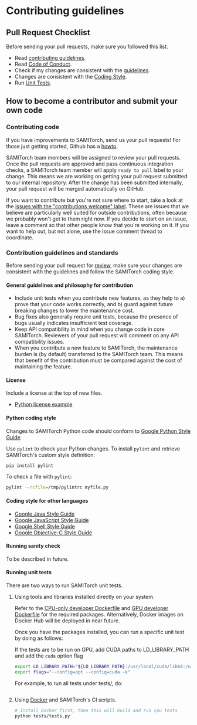 # Contributing guidelines

## Pull Request Checklist

Before sending your pull requests, make sure you followed this list.

- Read [contributing guidelines](CONTRIBUTING.md).
- Read [Code of Conduct](CODE_OF_CONDUCT.md).
- Check if my changes are consistent with the [guidelines](https://github.com/sami-ets/SAMITorch/blob/master/CONTRIBUTING.md#general-guidelines-and-philosophy-for-contribution).
- Changes are consistent with the [Coding Style](https://github.com/sami-ets/SAMITorch/blob/master/CONTRIBUTING.md#python-coding-style).
- Run [Unit Tests](https://github.com/sami-ets/SamiTorch/master/CONTRIBUTING.md#running-unit-tests).

## How to become a contributor and submit your own code

### Contributing code

If you have improvements to SAMITorch, send us your pull requests! For those
just getting started, Github has a [howto](https://help.github.com/articles/using-pull-requests/).

SAMITorch team members will be assigned to review your pull requests. Once the
pull requests are approved and pass continuous integration checks, a SAMITorch
team member will apply `ready to pull` label to your change. This means we are
working on getting your pull request submitted to our internal repository. After
the change has been submitted internally, your pull request will be merged
automatically on GitHub.

If you want to contribute but you're not sure where to start, take a look at the
[issues with the "contributions welcome" label](https://github.com/sami-ets/SAMITorch/labels/contributions%20welcome).
These are issues that we believe are particularly well suited for outside
contributions, often because we probably won't get to them right now. If you
decide to start on an issue, leave a comment so that other people know that
you're working on it. If you want to help out, but not alone, use the issue
comment thread to coordinate.

### Contribution guidelines and standards

Before sending your pull request for
[review](https://github.com/sami-ets/SAMITorch/pulls),
make sure your changes are consistent with the guidelines and follow the
SAMITorch coding style.

#### General guidelines and philosophy for contribution

*   Include unit tests when you contribute new features, as they help to a)
    prove that your code works correctly, and b) guard against future breaking
    changes to lower the maintenance cost.
*   Bug fixes also generally require unit tests, because the presence of bugs
    usually indicates insufficient test coverage.
*   Keep API compatibility in mind when you change code in core SAMITorch.
    Reviewers of your pull request will comment on any API compatibility issues.
*   When you contribute a new feature to SAMITorch, the maintenance burden is
    (by default) transferred to the SAMITorch team. This means that benefit of
    the contribution must be compared against the cost of maintaining the
    feature.

#### License

Include a license at the top of new files.

* [Python license example](https://github.com/sami-ets/SAMITorch/blob/master/models/base_model.py#L1)

#### Python coding style

Changes to SAMITorch Python code should conform to
[Google Python Style Guide](https://github.com/google/styleguide/blob/gh-pages/pyguide.md)

Use `pylint` to check your Python changes. To install `pylint` and
retrieve SAMITorch's custom style definition:

```bash
pip install pylint
```

To check a file with `pylint`:

```bash
pylint --rcfile=/tmp/pylintrc myfile.py
```

#### Coding style for other languages

* [Google Java Style Guide](https://google.github.io/styleguide/javaguide.html)
* [Google JavaScript Style Guide](https://google.github.io/styleguide/jsguide.html)
* [Google Shell Style Guide](https://google.github.io/styleguide/shell.xml)
* [Google Objective-C Style Guide](https://google.github.io/styleguide/objcguide.html)

#### Running sanity check

To be described in future.

#### Running unit tests

There are two ways to run SAMITorch unit tests.

1.  Using tools and libraries installed directly on your system.

    Refer to the
    [CPU-only developer Dockerfile](https://github.com/sami-ets/SAMITorch/tree/master/docker/Dockerfile.devel)
    and
    [GPU developer Dockerfile](https://github.com/sami-ets/SAMITorch/tree/master/configs/docker/Dockerfile.devel-gpu)
    for the required packages. Alternatively, Docker images on Docker Hub will be deployed in near future.

    Once you have the packages installed, you can run a specific unit test by doing as follows:

    If the tests are to be run on GPU, add CUDA paths to LD_LIBRARY_PATH and add
    the `cuda` option flag

    ```bash
    export LD_LIBRARY_PATH="${LD_LIBRARY_PATH}:/usr/local/cuda/lib64:/usr/local/cuda/extras/CUPTI/lib64:$LD_LIBRARY_PATH"
    export flags="--config=opt --config=cuda -k"
    ```

    For example, to run all tests under tests/, do:

    ```python tests/tests.py
    ```

2.  Using [Docker](https://www.docker.com) and SAMITorch's CI scripts.

    ```bash
    # Install Docker first, then this will build and run cpu tests
    python tests/tests.py
    ```
